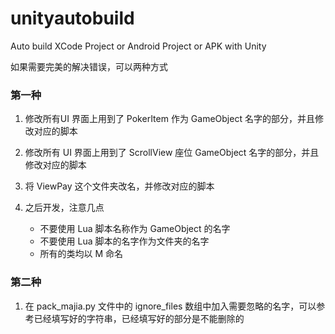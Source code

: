 # unityautobuild
Auto build XCode Project or Android Project or APK with Unity

如果需要完美的解决错误，可以两种方式

### 第一种

1. 修改所有UI 界面上用到了 PokerItem 作为 GameObject 名字的部分，并且修改对应的脚本

1. 修改所有 UI 界面上用到了 ScrollView 座位 GameObject 名字的部分，并且修改对应的脚本

1. 将 ViewPay 这个文件夹改名，并修改对应的脚本

1. 之后开发，注意几点

    * 不要使用 Lua 脚本名称作为 GameObject 的名字
    * 不要使用 Lua 脚本的名字作为文件夹的名字
    * 所有的类均以 M 命名
    
### 第二种

1. 在 pack_majia.py 文件中的 ignore_files 数组中加入需要忽略的名字，可以参考已经填写好的字符串，已经填写好的部分是不能删除的
